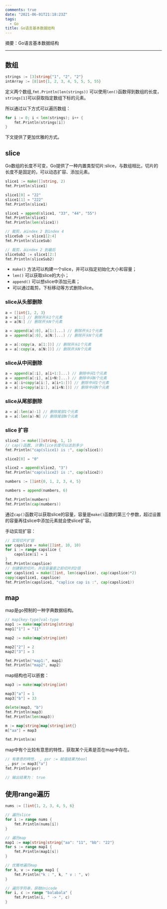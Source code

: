 ```yaml
---
comments: true
date: "2021-06-01T21:18:23Z"
tags: 
  - Go
title: Go语言基本数据结构
---
```


摘要：Go语言基本数据结构

------

## 数组

``` go
strings := [3]string{"1", "2", "2"}
intArray := [8]int{1, 2, 3, 4, 5, 5, 5, 55}
```
定义两个数组,```fmt.Println(len(strings))``` 可以使用```len()```函数得到数组的长度，```strings[1]```可以获取指定数组下标的元素。

所以通过以下方式可以遍历数组：
``` go
for i := 0; i < len(strings); i++ {
    fmt.Println(strings[i])
}
```
下文提供了更加优雅的方式。


## slice

Go数组的长度不可变，Go提供了一种内置类型切片:slice，与数组相比，切片的长度不是固定的，可以动态扩容、添加元素。

```go
slice1 := make([]string, 2)
fmt.Println(slice1)

slice1[0] = "22"
slice1[1] = "222"
fmt.Println(slice1)

slice1 = append(slice1, "33", "44", "55")
fmt.Println(slice1)
fmt.Println(len(slice1))

// 裁剪，从index 2 到index 4
sliceSub := slice1[2:4]
fmt.Println(sliceSub)

// 裁剪，从index 2 到最后
sliceSub2 := slice1[2:]
fmt.Println(sliceSub2)
```

- ```make()``` 方法可以构建一个slice，并可以指定初始化大小和容量；
- ```len()``` 可以获取slice的大小；
- ```append()``` 可以想slice中添加元素；
- 可以通过裁剪，下标移动等方式删除slice。

### slice从头部删除

``` go
a = []int{1, 2, 3}
a = a[1:] // 删除开头1个元素
a = a[N:] // 删除开头N个元素

a = append(a[:0], a[1:]...) // 删除开头1个元素
a = append(a[:0], a[N:]...) // 删除开头N个元素

a = a[:copy(a, a[1:])] // 删除开头1个元素
a = a[:copy(a, a[N:])] // 删除开头N个元素
```

### slice从中间删除

``` go
a = append(a[:i], a[i+1:]...) // 删除中间1个元素
a = append(a[:i], a[i+N:]...) // 删除中间N个元素
a = a[:i+copy(a[i:], a[i+1:])] // 删除中间1个元素
a = a[:i+copy(a[i:], a[i+N:])] // 删除中间N个元素
```

### slice从尾部删除
``` go
a = a[:len(a)-1] // 删除尾部1个元素
a = a[:len(a)-N] // 删除尾部N个元素
```

### slice 扩容

``` go
slice2 := make([]string, 1, 1)
// cap()函数, 计算slice长度可以达到多少
fmt.Println("cap(slice1) is :", cap(slice1))

slice2[0] = "0"

slice2 = append(slice2, "3")
fmt.Println("cap(slice2) is :", cap(slice2))

numbers := []int{0, 1, 2, 3, 4, 5}

numbers = append(numbers, 6)

fmt.Println(numbers)
fmt.Println(cap(numbers))
```


通过```cap()```函数可以获取slice的容量，容量是```make()```函数的第三个参数，超过设置的容量再往slice中添加元素就会使slice扩容。

手动实现扩容：

``` go
// 实现切片扩容
var capslice = make([]int, 10, 10)
for i := range capslice {
    capslice[i] = i
}
fmt.Println(capslice)
// 创建新的切片，并且容量是之前切片的2倍
var capslice1 = make([]int, len(capslice), cap(capslice)*2)
copy(capslice1, capslice)
fmt.Println(capslice1, "caplice cap is :", cap(capslice1))

```

## map

map是go预制的一种字典数据结构。

``` go
// map[key-type]val-type
map1 := make(map[string]string)
map1["1"] = "11"

map2 := make(map[string]int)

map2["2"] = 2
map2["3"] = 3

fmt.Println("map1:", map1)
fmt.Println("map2", map2)
```

map结构也可以嵌套：
``` go
map3 := make(map[string]int)

map3["a"] = 1
map3["b"] = 33

delete(map3, "b")
fmt.Println(map3)
fmt.Println(len(map3))
    
m := map[string]map[string]int{}
m["aa"] = map3

fmt.Println(m)
```

map中有个比较有意思的特性，获取某个元素是否在map中存在。

``` go
// 有意思的特性，_, psr := 赋值结果为bool
_, psr := map3["a"]
fmt.Println(psr)

// 输出结果为： true
```


## 使用range遍历

``` go
nums := []int{1, 2, 3, 4, 5, 6}

// 遍历slice
for i := range nums {
    fmt.Println(nums[i])
}

// 遍历map
map1 := map[string]string{"aa": "11", "bb": "22"}
for s := range map1 {
    fmt.Println(map1[s])
}

// 优雅地遍历map
for k, v := range map1 {
    fmt.Println("k : ", k, " v : ", v)
}

// 遍历字符串，获取Unicode
for i, c := range "balabala" {
    fmt.Println(i, " -> ", c)
}
```

